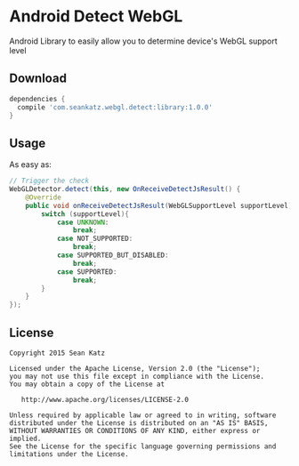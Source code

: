 Android Detect WebGL
===============
Android Library to easily allow you to determine device's WebGL support level

## Download
```groovy
dependencies {
  compile 'com.seankatz.webgl.detect:library:1.0.0'
}
```

## Usage
As easy as:
```java
// Trigger the check
WebGLDetector.detect(this, new OnReceiveDetectJsResult() {
    @Override
    public void onReceiveDetectJsResult(WebGLSupportLevel supportLevel) {
        switch (supportLevel){
            case UNKNOWN:
                break;
            case NOT_SUPPORTED:
                break;
            case SUPPORTED_BUT_DISABLED:
                break;
            case SUPPORTED:
                break;
        }
    }
});
```


## License

    Copyright 2015 Sean Katz

    Licensed under the Apache License, Version 2.0 (the "License");
    you may not use this file except in compliance with the License.
    You may obtain a copy of the License at

       http://www.apache.org/licenses/LICENSE-2.0

    Unless required by applicable law or agreed to in writing, software
    distributed under the License is distributed on an "AS IS" BASIS,
    WITHOUT WARRANTIES OR CONDITIONS OF ANY KIND, either express or implied.
    See the License for the specific language governing permissions and
    limitations under the License.

